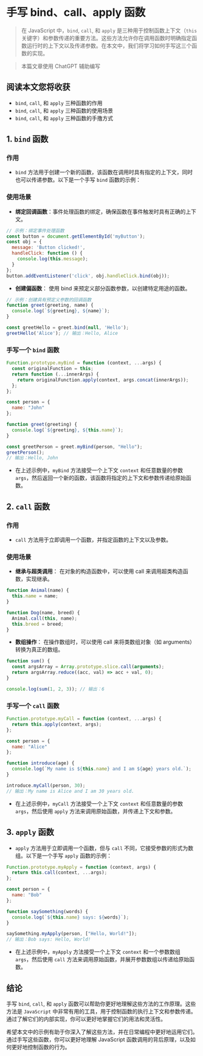 # 手写 bind、call、apply 函数

> 在 JavaScript 中，`bind`, `call`, 和 `apply` 是三种用于控制函数上下文（`this` 关键字）和参数传递的重要方法。这些方法允许你在调用函数时明确指定函数运行时的上下文以及传递参数。在本文中，我们将学习如何手写这三个函数的实现。

> 本篇文章使用 ChatGPT 辅助编写

## 阅读本文您将收获
* `bind`, `call`, 和 `apply` 三种函数的作用
* `bind`, `call`, 和 `apply` 三种函数的使用场景
* `bind`, `call`, 和 `apply` 三种函数的手撸方式

## 1.  `bind` 函数

### 作用
* `bind` 方法用于创建一个新的函数，该函数在调用时具有指定的上下文，同时也可以传递参数。以下是一个手写 `bind` 函数的示例：

### 使用场景
* **绑定回调函数**：事件处理函数的绑定，确保函数在事件触发时具有正确的上下文。

```javascript
// 示例：绑定事件处理函数
const button = document.getElementById('myButton');
const obj = {
  message: 'Button clicked!',
  handleClick: function () {
    console.log(this.message);
  }
};
button.addEventListener('click', obj.handleClick.bind(obj));
```

* **创建偏函数**： 使用 bind 来预定义部分函数参数，以创建特定用途的函数。

```javascript
// 示例：创建具有预定义参数的回调函数
function greet(greeting, name) {
  console.log(`${greeting}, ${name}`);
}

const greetHello = greet.bind(null, 'Hello');
greetHello('Alice'); // 输出：Hello, Alice
```

### 手写一个 `bind` 函数

```javascript
Function.prototype.myBind = function (context, ...args) {
  const originalFunction = this;
  return function (...innerArgs) {
    return originalFunction.apply(context, args.concat(innerArgs));
  };
};

const person = {
  name: "John"
};

function greet(greeting) {
  console.log(`${greeting}, ${this.name}`);
}

const greetPerson = greet.myBind(person, "Hello");
greetPerson(); 
// 输出：Hello, John
```

* 在上述示例中，`myBind` 方法接受一个上下文 `context` 和任意数量的参数 `args`，然后返回一个新的函数，该函数将指定的上下文和参数传递给原始函数。

## 2.  `call` 函数

### 作用
* `call` 方法用于立即调用一个函数，并指定函数的上下文以及参数。

### 使用场景
* **继承与超类调用**： 在对象的构造函数中，可以使用 call 来调用超类构造函数，实现继承。

```javascript
function Animal(name) {
  this.name = name;
}

function Dog(name, breed) {
  Animal.call(this, name);
  this.breed = breed;
}
```

* **数组操作**： 在操作数组时，可以使用 call 来将类数组对象（如 arguments）转换为真正的数组。

```javascript
function sum() {
  const argsArray = Array.prototype.slice.call(arguments);
  return argsArray.reduce((acc, val) => acc + val, 0);
}

console.log(sum(1, 2, 3)); // 输出：6
```

### 手写一个 `call` 函数

```javascript
Function.prototype.myCall = function (context, ...args) {
  return this.apply(context, args);
};

const person = {
  name: "Alice"
};

function introduce(age) {
  console.log(`My name is ${this.name} and I am ${age} years old.`);
}

introduce.myCall(person, 30); 
// 输出：My name is Alice and I am 30 years old.
```

* 在上述示例中，`myCall` 方法接受一个上下文 `context` 和任意数量的参数 `args`，然后使用 `apply` 方法来调用原始函数，并传递上下文和参数。

## 3.  `apply` 函数

* `apply` 方法用于立即调用一个函数，但与 `call` 不同，它接受参数的形式为数组。以下是一个手写 `apply` 函数的示例：

```javascript
Function.prototype.myApply = function (context, args) {
  return this.call(context, ...args);
};

const person = {
  name: "Bob"
};

function saySomething(words) {
  console.log(`${this.name} says: ${words}`);
}

saySomething.myApply(person, ["Hello, World!"]); 
// 输出：Bob says: Hello, World!
```

* 在上述示例中，`myApply` 方法接受一个上下文 `context` 和一个参数数组 `args`，然后使用 `call` 方法来调用原始函数，并展开参数数组以传递给原始函数。

## 结论

手写 `bind`, `call`, 和 `apply` 函数可以帮助你更好地理解这些方法的工作原理。这些方法是 `JavaScript` 中非常有用的工具，用于控制函数的执行上下文和参数传递。通过了解它们的内部实现，你可以更好地掌握它们的用法和灵活性。

希望本文中的示例有助于你深入了解这些方法，并在日常编程中更好地运用它们。通过手写这些函数，你可以更好地理解 JavaScript 函数调用的背后原理，以及如何更好地控制函数的行为。
